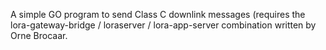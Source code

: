 A simple GO program to send Class C downlink messages (requires the lora-gateway-bridge / loraserver / lora-app-server combination written by Orne Brocaar.
